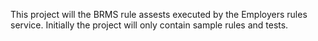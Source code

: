 This project will the BRMS rule assests executed by the Employers rules service. Initially the project will only contain sample rules and tests.